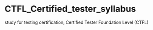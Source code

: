 # CTFL_Certified_tester_syllabus
study for testing certification, Certified Tester Foundation Level (CTFL)
